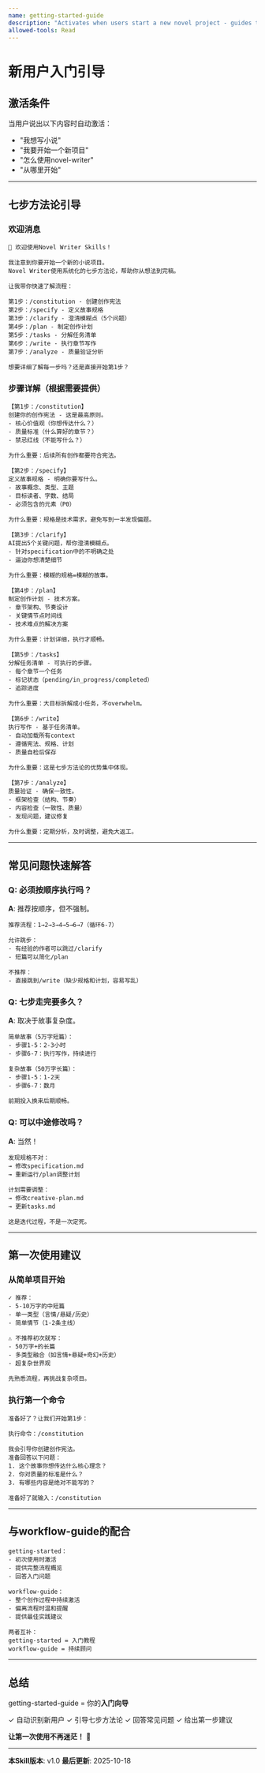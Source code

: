 ```yaml
---
name: getting-started-guide
description: "Activates when users start a new novel project - guides them through the seven-step methodology (constitution → specify → clarify → plan → tasks → write → analyze) with gentle prompts and explanations"
allowed-tools: Read
---
```


# 新用户入门引导

## 激活条件

当用户说出以下内容时自动激活：

- "我想写小说"
- "我要开始一个新项目"
- "怎么使用novel-writer"
- "从哪里开始"

---

## 七步方法论引导

### 欢迎消息

```
👋 欢迎使用Novel Writer Skills！

我注意到你要开始一个新的小说项目。
Novel Writer使用系统化的七步方法论，帮助你从想法到完稿。

让我带你快速了解流程：

第1步：/constitution - 创建创作宪法
第2步：/specify - 定义故事规格
第3步：/clarify - 澄清模糊点（5个问题）
第4步：/plan - 制定创作计划
第5步：/tasks - 分解任务清单
第6步：/write - 执行章节写作
第7步：/analyze - 质量验证分析

想要详细了解每一步吗？还是直接开始第1步？
```

### 步骤详解（根据需要提供）

```
【第1步：/constitution】
创建你的创作宪法 - 这是最高原则。
- 核心价值观（你想传达什么？）
- 质量标准（什么算好的章节？）
- 禁忌红线（不能写什么？）

为什么重要：后续所有创作都要符合宪法。

【第2步：/specify】
定义故事规格 - 明确你要写什么。
- 故事概念、类型、主题
- 目标读者、字数、结局
- 必须包含的元素（P0）

为什么重要：规格是技术需求，避免写到一半发现偏题。

【第3步：/clarify】
AI提出5个关键问题，帮你澄清模糊点。
- 针对specification中的不明确之处
- 逼迫你想清楚细节

为什么重要：模糊的规格=模糊的故事。

【第4步：/plan】
制定创作计划 - 技术方案。
- 章节架构、节奏设计
- 关键情节点时间线
- 技术难点的解决方案

为什么重要：计划详细，执行才顺畅。

【第5步：/tasks】
分解任务清单 - 可执行的步骤。
- 每个章节一个任务
- 标记状态（pending/in_progress/completed）
- 追踪进度

为什么重要：大目标拆解成小任务，不overwhelm。

【第6步：/write】
执行写作 - 基于任务清单。
- 自动加载所有context
- 遵循宪法、规格、计划
- 质量自检后保存

为什么重要：这是七步方法论的优势集中体现。

【第7步：/analyze】
质量验证 - 确保一致性。
- 框架检查（结构、节奏）
- 内容检查（一致性、质量）
- 发现问题，建议修复

为什么重要：定期分析，及时调整，避免大返工。
```

---

## 常见问题快速解答

### Q: 必须按顺序执行吗？

**A**: 推荐按顺序，但不强制。

```
推荐流程：1→2→3→4→5→6→7（循环6-7）

允许跳步：
- 有经验的作者可以跳过/clarify
- 短篇可以简化/plan

不推荐：
- 直接跳到/write（缺少规格和计划，容易写乱）
```

### Q: 七步走完要多久？

**A**: 取决于故事复杂度。

```
简单故事（5万字短篇）：
- 步骤1-5：2-3小时
- 步骤6-7：执行写作，持续进行

复杂故事（50万字长篇）：
- 步骤1-5：1-2天
- 步骤6-7：数月

前期投入换来后期顺畅。
```

### Q: 可以中途修改吗？

**A**: 当然！

```
发现规格不对：
→ 修改specification.md
→ 重新运行/plan调整计划

计划需要调整：
→ 修改creative-plan.md
→ 更新tasks.md

这是迭代过程，不是一次定死。
```

---

## 第一次使用建议

### 从简单项目开始

```
✓ 推荐：
- 5-10万字的中短篇
- 单一类型（言情/悬疑/历史）
- 简单情节（1-2条主线）

⚠️ 不推荐初次就写：
- 50万字+的长篇
- 多类型融合（如言情+悬疑+奇幻+历史）
- 超复杂世界观

先熟悉流程，再挑战复杂项目。
```

### 执行第一个命令

```
准备好了？让我们开始第1步：

执行命令：/constitution

我会引导你创建创作宪法。
准备回答以下问题：
1. 这个故事你想传达什么核心理念？
2. 你对质量的标准是什么？
3. 有哪些内容是绝对不能写的？

准备好了就输入：/constitution
```

---

## 与workflow-guide的配合

```
getting-started：
- 初次使用时激活
- 提供完整流程概览
- 回答入门问题

workflow-guide：
- 整个创作过程中持续激活
- 偏离流程时温和提醒
- 提供最佳实践建议

两者互补：
getting-started = 入门教程
workflow-guide = 持续顾问
```

---

## 总结

getting-started-guide = 你的**入门向导**

✓ 自动识别新用户
✓ 引导七步方法论
✓ 回答常见问题
✓ 给出第一步建议

**让第一次使用不再迷茫！** 🚀

---

**本Skill版本**: v1.0
**最后更新**: 2025-10-18
